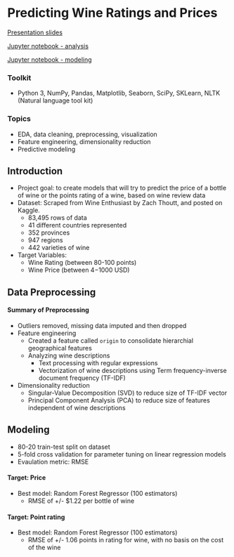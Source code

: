 # Predicting Wine Ratings and Prices

[Presentation slides](https://github.com/pbhag/Thinkful/blob/master/Supervised%20Learning%20Capstone:%20Wine%20Reviews/Wine%20Reviews%20powerpoint.pptx)

[Jupyter notebook - analysis](https://github.com/pbhag/Thinkful/blob/master/Supervised%20Learning%20Capstone:%20Wine%20Reviews/Wine%20Reviews.ipynb)

[Jupyter notebook - modeling](https://github.com/pbhag/Thinkful/blob/master/Supervised%20Learning%20Capstone:%20Wine%20Reviews/Wine_Reviews_Analysis_Final.ipynb)

### Toolkit
* Python 3, NumPy, Pandas, Matplotlib, Seaborn, SciPy, SKLearn, NLTK (Natural language tool kit)

### Topics 
* EDA, data cleaning, preprocessing, visualization
* Feature engineering,  dimensionality reduction
* Predictive modeling

## Introduction
* Project goal: to create models that will try to predict the price of a bottle of wine or the points rating of a wine, based on wine review data
* Dataset: Scraped from Wine Enthusiast by Zach Thoutt, and posted on Kaggle. 
  * 83,495 rows of data
  * 41 different countries represented 
  * 352 provinces 
  * 947 regions 
  * 442 varieties of wine
* Target Variables: 
  * Wine Rating (between 80-100 points)
  * Wine Price (between $4-$1000 USD)

## Data Preprocessing
#### Summary of Preprocessing
* Outliers removed, missing data imputed and then dropped
* Feature engineering
  * Created a feature called `origin` to consolidate hierarchial geographical features
  * Analyzing wine descriptions
    * Text processing with regular expressions
    * Vectorization of wine descriptions using Term frequency-inverse document frequency (TF-IDF)
* Dimensionality reduction
  * Singular-Value Decomposition (SVD) to reduce size of TF-IDF vector
  * Principal Component Analysis (PCA) to reduce size of features independent of wine descriptions

## Modeling
* 80-20 train-test split on dataset
* 5-fold cross validation for parameter tuning on linear regression models
* Evaulation metric: RMSE
#### Target: Price
* Best model: Random Forest Regressor (100 estimators)
  * RMSE of +/- $1.22 per bottle of wine
#### Target: Point rating
* Best model: Random Forest Regressor (100 estimators)
  * RMSE of +/- 1.06 points in rating for wine, with no basis on the cost of the wine

